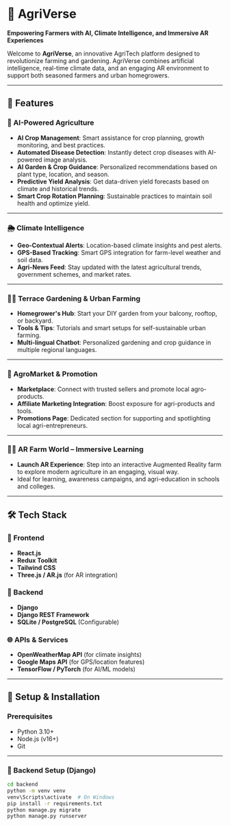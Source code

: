 # 🌾 AgriVerse

**Empowering Farmers with AI, Climate Intelligence, and Immersive AR Experiences**

Welcome to **AgriVerse**, an innovative AgriTech platform designed to revolutionize farming and gardening. AgriVerse combines artificial intelligence, real-time climate data, and an engaging AR environment to support both seasoned farmers and urban homegrowers.

---

## 🚀 Features

### 🌱 AI-Powered Agriculture
- **AI Crop Management**: Smart assistance for crop planning, growth monitoring, and best practices.
- **Automated Disease Detection**: Instantly detect crop diseases with AI-powered image analysis.
- **AI Garden & Crop Guidance**: Personalized recommendations based on plant type, location, and season.
- **Predictive Yield Analysis**: Get data-driven yield forecasts based on climate and historical trends.
- **Smart Crop Rotation Planning**: Sustainable practices to maintain soil health and optimize yield.

---

### 🌦️ Climate Intelligence
- **Geo-Contextual Alerts**: Location-based climate insights and pest alerts.
- **GPS-Based Tracking**: Smart GPS integration for farm-level weather and soil data.
- **Agri-News Feed**: Stay updated with the latest agricultural trends, government schemes, and market rates.

---

### 🧑‍🌾 Terrace Gardening & Urban Farming
- **Homegrower's Hub**: Start your DIY garden from your balcony, rooftop, or backyard.
- **Tools & Tips**: Tutorials and smart setups for self-sustainable urban farming.
- **Multi-lingual Chatbot**: Personalized gardening and crop guidance in multiple regional languages.

---

### 🛒 AgroMarket & Promotion
- **Marketplace**: Connect with trusted sellers and promote local agro-products.
- **Affiliate Marketing Integration**: Boost exposure for agri-products and tools.
- **Promotions Page**: Dedicated section for supporting and spotlighting local agri-entrepreneurs.

---

### 🧑‍💻 AR Farm World – Immersive Learning
- **Launch AR Experience**: Step into an interactive Augmented Reality farm to explore modern agriculture in an engaging, visual way.
- Ideal for learning, awareness campaigns, and agri-education in schools and colleges.

---

## 🛠️ Tech Stack

### 🔗 Frontend
- **React.js**
- **Redux Toolkit**
- **Tailwind CSS**
- **Three.js / AR.js** (for AR integration)

### 🧠 Backend
- **Django**
- **Django REST Framework**
- **SQLite / PostgreSQL** (Configurable)

### 🌐 APIs & Services
- **OpenWeatherMap API** (for climate insights)
- **Google Maps API** (for GPS/location features)
- **TensorFlow / PyTorch** (for AI/ML models)

---

## 🧪 Setup & Installation

### Prerequisites
- Python 3.10+
- Node.js (v16+)
- Git

---

### 🐍 Backend Setup (Django)

```bash
cd backend
python -m venv venv
venv\Scripts\activate  # On Windows
pip install -r requirements.txt
python manage.py migrate
python manage.py runserver
